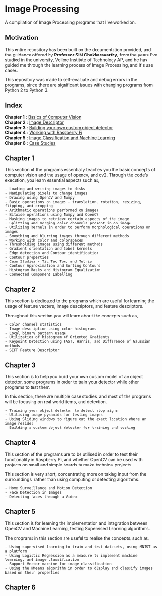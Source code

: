 # Image Processing
A compilation of Image Processing programs that I've worked on.

## Motivation
This entire repository has been built on the documentation provided, and the guidance offered by **Professor Sibi Chakkaravarthy**, from the years I've studied in the university, Vellore Institute of Technology AP, and he has guided me through the learning process of Image Processing, and it's use cases.

This repository was made to self-evaluate and debug errors in the programs, since there are significant issues with changing programs from Python 2 to Python 3.

## Index

**Chapter 1** : [Basics of Computer Vision](#chapter-1)<br>
**Chapter 2** : [Image Descriptor](#chapter-2)<br>
**Chapter 3** : [Building your own custom object detector](#chapter-3)<br>
**Chapter 4** : [Working with Raspberry Pi](#chapter-4)<br>
**Chapter 5** : [Image Classification and Machine Learning](#chapter-5)<br>
**Chapter 6** : [Case Studies](#chapter-6)<br>

## Chapter 1

This section of the programs essentially teaches you the basic concepts of computer vision and the usage of opencv, and cv2.
Through the code's execution, you learn essential aspects such as,
```
- Loading and writing images to disks
- Manipulating pixels to change images
- Drawing using OpenCV and Numpy
- Basic operations on images - translation, rotation, resizing, flipping, and cropping
- Arithmatic operations performed on images
- Bitwise operations using Numpy and OpenCV
- Masking images to retrieve certain aspects of the image
- Splitting and merging color channels present in an image
- Utilizing kernels in order to perform morphological operations on images
- Smoothing and blurring images through different methods
- Working with color and colorspaces
- Thresholding images using different methods
- Gradient orientation and Sobel kernels
- Edge detection and Contour identification
- Contour properties
- Case Studies - Tic Tac Toe, and Tetris
- Contour Approximation and Sorting Contours
- Histogram Masks and Histogram Equalization
- Connected Component Labelling
```
## Chapter 2

This section is dedicated to the programs which are useful for learning the usage of feature vectors, image descriptors, and feature descriptors.

Throughout this section you will learn about the concepts such as,
```
- Color channel statistics
- Image description using color histograms
- Local binary pattern usage
- Utilization of histogram of Oriented Gradients
- Keypoint Detection using FAST, Harris, and Difference of Gaussian methods
- SIFT Feature Descriptor
```

## Chapter 3

This section is to help you build your own custom model of an object detector, some programs in order to train your detector while other programs to test them.

In this section, there are multiple case studies, and most of the programs will be focusing on real world items, and detection.

```
- Training your object detector to detect stop signs
- Utilising image pyramids for testing images
- Using Sliding windows to figure out the exact location where an image resides
- Building a custom object detector for training and testing
```

## Chapter 4

This section of the programs are to be utilised in order to test their functionality in Raspberry Pi, and whether OpenCV can be used with projects on small and simple boards to make technical projects.

This section is very short, concentrating more on taking input from the surroundings, rather than using computing or detecting algorithms.

```
- Home Surveillance and Motion Detection
- Face Detection in Images
- Detecting faces through a Video
```

## Chapter 5

This section is for learning the implementation and integration between OpenCV and Machine Learning, testing Supervised Learning algorithms.

The programs in this section are useful to realise the concepts, such as,
```
- Using supervised learning to train and test datasets, using MNIST as a platform
- Using Logistic Regression as a measure to implement machine learning, and image classification
- Support Vector machine for image classification
- Using the KMeans algorithm in order to display and classify images based on their properties
```

## Chapter 6
